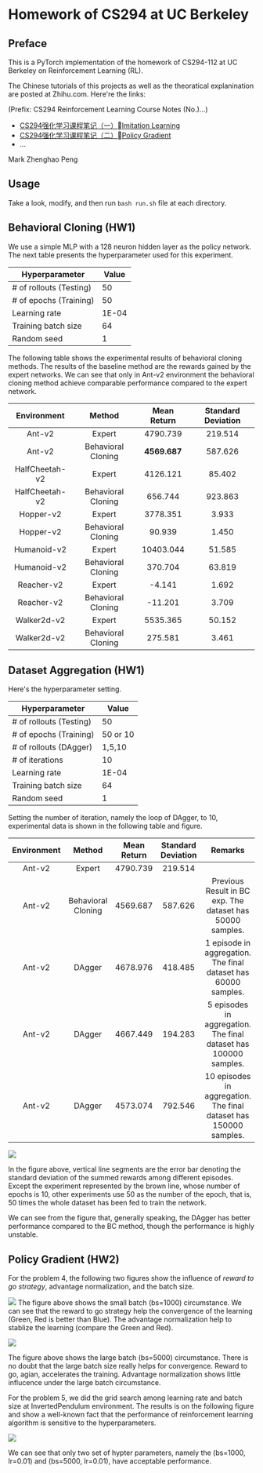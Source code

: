 # Homework of CS294 at UC Berkeley

## Preface

This is a PyTorch implementation of the homework of CS294-112 at UC Berkeley on Reinforcement Learning (RL).

The Chinese tutorials of this projects as well as the theoratical explanination are posted at Zhihu.com. Here're the links: 

(Prefix: CS294 Reinforcement Learning Course Notes (No.)...)

* [CS294强化学习课程笔记（一）Imitation Learning](https://zhuanlan.zhihu.com/p/55397927)
* [CS294强化学习课程笔记（二）Policy Gradient](https://zhuanlan.zhihu.com/p/55660949)
* ...

Mark Zhenghao Peng

## Usage

Take a look, modify, and then run `bash run.sh` file at each directory.

## Behavioral Cloning (HW1)

We use a simple MLP with a 128 neuron hidden layer as the policy network. The next table presents the hyperparameter used for this experiment.

| Hyperparameter       | Value |
|----------------------|-------|
| # of rollouts (Testing) | 50    |
| # of epochs (Training)   | 50    |
| Learning rate        | 1E-04 |
| Training batch size  | 64    |
| Random seed          | 1     |

The following table shows the experimental results of behavioral cloning methods. The results of the baseline method are the rewards gained by the expert networks. We can see that only in Ant-v2 environment the behavioral cloning method achieve comparable performance compared to the expert network.

| Environment    | Method             | Mean Return | Standard Deviation |
|:----------------:|:--------------------:|:-------------:|:--------------------:|
| Ant-v2         | Expert           |  4790.739    | 219.514           |
|  Ant-v2               | Behavioral Cloning |  **4569.687**    | 587.626            |
| HalfCheetah-v2 | Expert           | 4126.121    | 85.402             |
|  HalfCheetah-v2              | Behavioral Cloning | 656.744     | 923.863            |
| Hopper-v2      | Expert           | 3778.351    | 3.933              |
|  Hopper-v2              | Behavioral Cloning | 90.939      | 1.450              |
| Humanoid-v2    | Expert           | 10403.044   | 51.585             |
|  Humanoid-v2              | Behavioral Cloning | 370.704     | 63.819             |
| Reacher-v2     | Expert           | -4.141      | 1.692              |
|  Reacher-v2              | Behavioral Cloning | -11.201     | 3.709              |
| Walker2d-v2    | Expert           | 5535.365    | 50.152             |
|   Walker2d-v2             | Behavioral Cloning | 275.581     | 3.461              |

## Dataset Aggregation (HW1)

Here's the hyperparameter setting.

| Hyperparameter       | Value |
|----------------------|-------|
| # of rollouts (Testing) | 50    |
| # of epochs (Training)   | 50 or 10    |
| # of rollouts (DAgger) | 1,5,10 |
| # of iterations | 10 |
| Learning rate        | 1E-04 |
| Training batch size  | 64    |
| Random seed          | 1     |

Setting the number of iteration, namely the loop of DAgger, to 10, experimental data is shown in the following table and figure.

| Environment    | Method            | Mean Return | Standard Deviation | Remarks |
|:----------------:|:--------------------:|:-------------:|:--------------------:|:----------:|
| Ant-v2         | Expert       | 4790.739    | 219.514            | |
|  Ant-v2               | Behavioral Cloning | 4569.687    | 587.626            | Previous Result in BC exp. The dataset has 50000 samples.|
| Ant-v2        | DAgger | 4678.976 | 418.485 | 1 episode in aggregation. The final dataset has 60000 samples.|
| Ant-v2        | DAgger | 4667.449 | 194.283 | 5 episodes in aggregation. The final dataset has 100000 samples.|
| Ant-v2        | DAgger | 4573.074| 792.546| 10 episodes in aggregation. The final dataset has 150000 samples. |

![](fig/hw1-1.png)

In the figure above, vertical line segments are the error bar denoting the standard deviation of the summed rewards among different episodes. Except the experiment represented by the brown line, whose number of epochs is 10, other experiments use 50 as the number of the epoch, that is, 50 times the whole dataset has been fed to train the network.

We can see from the figure that, generally speaking, the DAgger has better performance compared to the BC method, though the performance is highly unstable.

## Policy Gradient (HW2)
For the problem 4, the following two figures show the influence of *reward to go strategy*, advantage normalization, and the batch size.

![](fig/hw2-1.png)
The figure above shows the small batch (bs=1000) circumstance. We can see that the reward to go strategy help the convergence of the learning (Green, Red is better than Blue). The advantage normalization help to stablize the learning (compare the Green and Red).

![](fig/hw2-2.png)

The figure above shows the large batch (bs=5000) circumstance. There is no doubt that the large batch size really helps for convergence. Reward to go, agian, accelerates the training. Advantage normalization shows little influcence under the large batch circumstance.

For the problem 5, we did the grid search among learning rate and batch size at InvertedPendulum environment. The results is on the following figure and show a well-known fact that the performance of reinforcement learning algorithm is sensitive to the hyperparameters.

![](fig/hw2-3.png)

We can see that only two set of hypter parameters, namely the (bs=1000, lr=0.01) and (bs=5000, lr=0.01), have acceptable performance.

